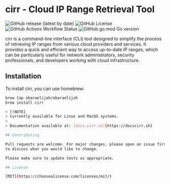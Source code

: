 # cirr - Cloud IP Range Retrieval Tool

![GitHub release (latest by date)](https://img.shields.io/github/v/release/obaraelijah/cirr)
![GitHub License](https://img.shields.io/github/license/obaraelijah/cirr)
![GitHub Actions Workflow Status](https://img.shields.io/github/actions/workflow/status/obaraelijah/cirr/releaser.yml)
 ![GitHub go.mod Go version](https://img.shields.io/github/go-mod/go-version/obaraelijah/cirr)
 
 cirr is a command-line interface (CLI) tool designed to simplify the process of retrieving IP ranges from various cloud providers and services. It provides a quick and efficient way to access up-to-date IP ranges, which can be particularly useful for network administrators, security professionals, and developers working with cloud infrastructure.
 
 ## Installation
 
 To install cirr, you can use homebrew:
 
 ```bash title='CLI command'
 brew tap obaraelijah/obaraelijah
 brew install cirr

> [!NOTE]  
> Currently available for Linux and MacOS systems.
> 
> Documentation available at: [docs.cirr.sh](https://docscirr.sh)

## Contributing
 
 Pull requests are welcome. For major changes, please open an issue first
 to discuss what you would like to change.
 
 Please make sure to update tests as appropriate.
 
 ## License
 
 [MIT](https://choosealicense.com/licenses/mit/)